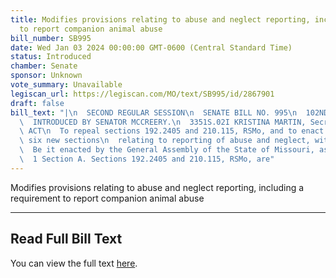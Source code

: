 ```yaml
---
title: Modifies provisions relating to abuse and neglect reporting, including a requirement
  to report companion animal abuse
bill_number: SB995
date: Wed Jan 03 2024 00:00:00 GMT-0600 (Central Standard Time)
status: Introduced
chamber: Senate
sponsor: Unknown
vote_summary: Unavailable
legiscan_url: https://legiscan.com/MO/text/SB995/id/2867901
draft: false
bill_text: "|\n  SECOND REGULAR SESSION\n  SENATE BILL NO. 995\n  102ND GENERA L ASSEMBLY\n\
  \  INTRODUCED BY SENATOR MCCREERY.\n  3351S.02I KRISTINA MARTIN, Secretary\n  AN\
  \ ACT\n  To repeal sections 192.2405 and 210.115, RSMo, and to enact in lieu thereof\
  \ six new sections\n  relating to reporting of abuse and neglect, with penalty provisions.\n\
  \  Be it enacted by the General Assembly of the State of Missouri, as follows:\n\
  \  1 Section A. Sections 192.2405 and 210.115, RSMo, are"
---
```

Modifies provisions relating to abuse and neglect reporting, including a requirement to report companion animal abuse

---

## Read Full Bill Text

You can view the full text [here](https://legiscan.com/MO/text/SB995/id/2867901).
